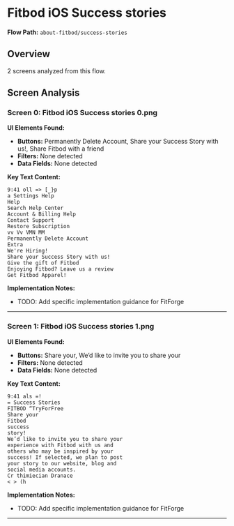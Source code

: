 # Fitbod iOS Success stories

**Flow Path:** `about-fitbod/success-stories`

## Overview
2 screens analyzed from this flow.

## Screen Analysis

### Screen 0: Fitbod iOS Success stories 0.png

**UI Elements Found:**
- **Buttons:** Permanently Delete Account, Share your Success Story with us!, Share Fitbod with a friend
- **Filters:** None detected  
- **Data Fields:** None detected

**Key Text Content:**
```
9:41 oll => [_}p
a Settings Help
Help
Search Help Center
Account & Billing Help
Contact Support
Restore Subscription
vv Vv VMN MM
Permanently Delete Account
Extra
We're Hiring!
Share your Success Story with us!
Give the gift of Fitbod
Enjoying Fitbod? Leave us a review
Get Fitbod Apparel!
```

**Implementation Notes:**
- TODO: Add specific implementation guidance for FitForge

---

### Screen 1: Fitbod iOS Success stories 1.png

**UI Elements Found:**
- **Buttons:** Share your, We’d like to invite you to share your
- **Filters:** None detected  
- **Data Fields:** None detected

**Key Text Content:**
```
9:41 als =!
= Success Stories
FITBOD “TryForFree
Share your
Fitbod
success
story!
We’d like to invite you to share your
experience with Fitbod with us and
others who may be inspired by your
success! If selected, we plan to post
your story to our website, blog and
social media accounts.
Cr thimiecian Dranace
< > (h
```

**Implementation Notes:**
- TODO: Add specific implementation guidance for FitForge

---

